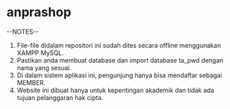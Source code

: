 # anprashop

--NOTES--
1. File-file didalam repositori ini sudah dites secara offline menggunakan XAMPP MySQL.
2. Pastikan anda membuat database dan import database ta_pwd dengan nama yang sesuai.
3. Di dalam sistem aplikasi ini, pengunjung hanya bisa mendaftar sebagai MEMBER.
4. Website ini dibuat hanya untuk kepentingan akademik dan tidak ada tujuan pelanggaran hak cipta.

